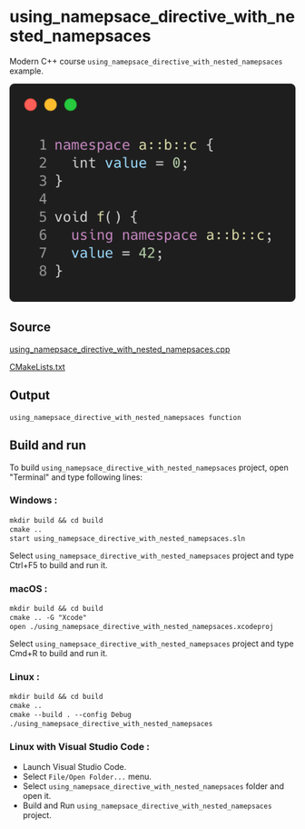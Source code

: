 # using_namepsace_directive_with_nested_namepsaces

Modern C++ course `using_namepsace_directive_with_nested_namepsaces` example.

![using_namepsace_directive_with_nested_namepsaces](../../../../docs/pictures/language_basics/using_namepsace_directive_with_nested_namepsaces.png)

## Source

[using_namepsace_directive_with_nested_namepsaces.cpp](using_namepsace_directive_with_nested_namepsaces.cpp)

[CMakeLists.txt](CMakeLists.txt)

## Output

```
using_namepsace_directive_with_nested_namepsaces function
```

## Build and run

To build `using_namepsace_directive_with_nested_namepsaces` project, open "Terminal" and type following lines:

### Windows :

``` shell
mkdir build && cd build
cmake .. 
start using_namepsace_directive_with_nested_namepsaces.sln
```

Select `using_namepsace_directive_with_nested_namepsaces` project and type Ctrl+F5 to build and run it.

### macOS :

``` shell
mkdir build && cd build
cmake .. -G "Xcode"
open ./using_namepsace_directive_with_nested_namepsaces.xcodeproj
```

Select `using_namepsace_directive_with_nested_namepsaces` project and type Cmd+R to build and run it.

### Linux :

``` shell
mkdir build && cd build
cmake .. 
cmake --build . --config Debug
./using_namepsace_directive_with_nested_namepsaces
```

### Linux with Visual Studio Code :

* Launch Visual Studio Code.
* Select `File/Open Folder...` menu.
* Select `using_namepsace_directive_with_nested_namepsaces` folder and open it.
* Build and Run `using_namepsace_directive_with_nested_namepsaces` project.
